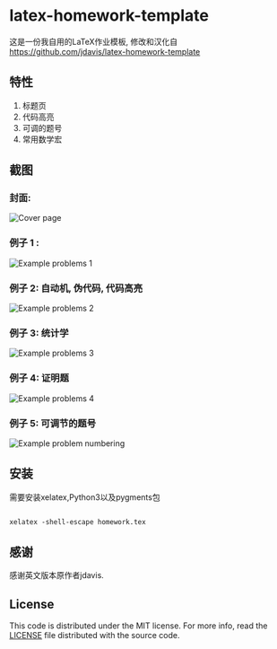 latex-homework-template
=======================

这是一份我自用的LaTeX作业模板, 修改和汉化自
https://github.com/jdavis/latex-homework-template

## 特性

1. 标题页
2. 代码高亮
3. 可调的题号
4. 常用数学宏

## 截图

### 封面:

![Cover page](/images/latex1.png)

### 例子 1 :
![Example problems 1](/images/latex2.png)

### 例子 2: 自动机, 伪代码, 代码高亮
![Example problems 2](/images/latex3.png)

### 例子 3: 统计学
![Example problems 3](/images/latex4.png)

### 例子 4: 证明题
![Example problems 4](/images/latex5.png)

### 例子 5: 可调节的题号
![Example problem numbering](/images/latex6.png)

## 安装

需要安装xelatex,Python3以及pygments包

```latex

xelatex -shell-escape homework.tex

```

## 感谢

感谢英文版本原作者jdavis.


## License

This code is distributed under the MIT license. For more info, read the
[LICENSE](/LICENSE) file distributed with the source code.
